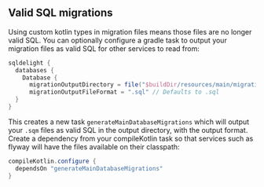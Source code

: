 ## Valid SQL migrations

Using custom kotlin types in migration files means those files are no longer valid SQL.
You can optionally configure a gradle task to output your migration files as valid SQL for other
services to read from:

```groovy
sqldelight {
  databases {
    Database {
      migrationOutputDirectory = file("$buildDir/resources/main/migrations")
      migrationOutputFileFormat = ".sql" // Defaults to .sql
  }
}
```

This creates a new task `generateMainDatabaseMigrations` which will output your `.sqm` files as
valid SQL in the output directory, with the output format. Create a dependency from your
compileKotlin task so that services such as flyway will have the files available on their
classpath:

```groovy
compileKotlin.configure {
  dependsOn "generateMainDatabaseMigrations"
}
```